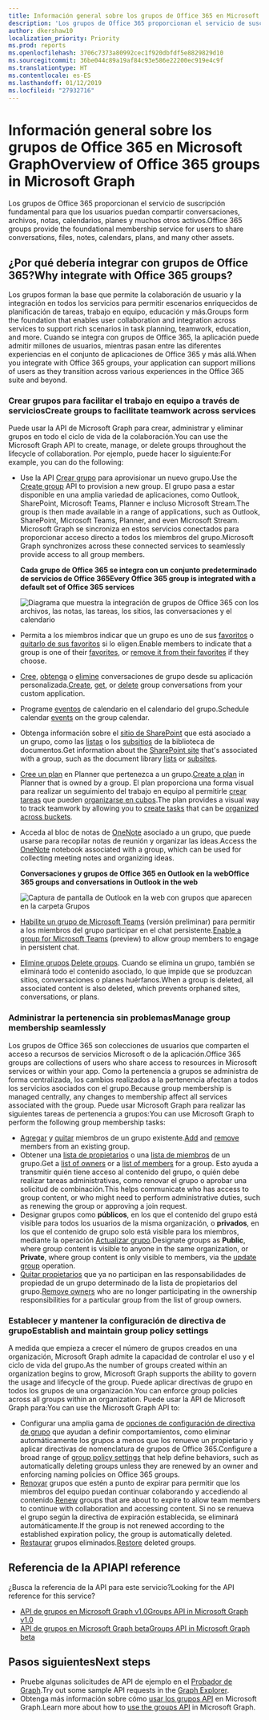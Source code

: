 ```yaml
---
title: Información general sobre los grupos de Office 365 en Microsoft Graph
description: 'Los grupos de Office 365 proporcionan el servicio de suscripción fundamental para que los usuarios puedan compartir conversaciones, archivos, notas, calendarios, planes y muchos otros activos. '
author: dkershaw10
localization_priority: Priority
ms.prod: reports
ms.openlocfilehash: 3706c7373a80992cec1f920dbfdf5e8829829d10
ms.sourcegitcommit: 36be044c89a19af84c93e586e22200ec919e4c9f
ms.translationtype: HT
ms.contentlocale: es-ES
ms.lasthandoff: 01/12/2019
ms.locfileid: "27932716"
---
```

# <a name="overview-of-office-365-groups-in-microsoft-graph"></a><span data-ttu-id="23c40-103">Información general sobre los grupos de Office 365 en Microsoft Graph</span><span class="sxs-lookup"><span data-stu-id="23c40-103">Overview of Office 365 groups in Microsoft Graph</span></span>

<span data-ttu-id="23c40-104">Los grupos de Office 365 proporcionan el servicio de suscripción fundamental para que los usuarios puedan compartir conversaciones, archivos, notas, calendarios, planes y muchos otros activos.</span><span class="sxs-lookup"><span data-stu-id="23c40-104">Office 365 groups provide the foundational membership service for users to share conversations, files, notes, calendars, plans, and many other assets.</span></span> 

## <a name="why-integrate-with-office-365-groups"></a><span data-ttu-id="23c40-105">¿Por qué debería integrar con grupos de Office 365?</span><span class="sxs-lookup"><span data-stu-id="23c40-105">Why integrate with Office 365 groups?</span></span>   

<span data-ttu-id="23c40-106">Los grupos forman la base que permite la colaboración de usuario y la integración en todos los servicios para permitir escenarios enriquecidos de planificación de tareas, trabajo en equipo, educación y más.</span><span class="sxs-lookup"><span data-stu-id="23c40-106">Groups form the foundation that enables user collaboration and integration across services to support rich scenarios in task planning, teamwork, education, and more.</span></span> <span data-ttu-id="23c40-107">Cuando se integra con grupos de Office 365, la aplicación puede admitir millones de usuarios, mientras pasan entre las diferentes experiencias en el conjunto de aplicaciones de Office 365 y más allá.</span><span class="sxs-lookup"><span data-stu-id="23c40-107">When you integrate with Office 365 groups, your application can support millions of users as they transition across various experiences in the Office 365 suite and beyond.</span></span>  
 
### <a name="create-groups-to-facilitate-teamwork-across-services"></a><span data-ttu-id="23c40-108">Crear grupos para facilitar el trabajo en equipo a través de servicios</span><span class="sxs-lookup"><span data-stu-id="23c40-108">Create groups to facilitate teamwork across services</span></span> 
 
<span data-ttu-id="23c40-109">Puede usar la API de Microsoft Graph para crear, administrar y eliminar grupos en todo el ciclo de vida de la colaboración.</span><span class="sxs-lookup"><span data-stu-id="23c40-109">You can use the Microsoft Graph API to create, manage, or delete groups throughout the lifecycle of collaboration.</span></span> <span data-ttu-id="23c40-110">Por ejemplo, puede hacer lo siguiente:</span><span class="sxs-lookup"><span data-stu-id="23c40-110">For example, you can do the following:</span></span>  
 
- <span data-ttu-id="23c40-111">Use la API [Crear grupo](/graph/api/group-post-groups?view=graph-rest-1.0) para aprovisionar un nuevo grupo.</span><span class="sxs-lookup"><span data-stu-id="23c40-111">Use the [Create group](/graph/api/group-post-groups?view=graph-rest-1.0) API to provision a new group.</span></span> <span data-ttu-id="23c40-112">El grupo pasa a estar disponible en una amplia variedad de aplicaciones, como Outlook, SharePoint, Microsoft Teams, Planner e incluso Microsoft Stream.</span><span class="sxs-lookup"><span data-stu-id="23c40-112">The group is then made available in a range of applications, such as Outlook, SharePoint, Microsoft Teams, Planner, and even Microsoft Stream.</span></span> <span data-ttu-id="23c40-113">Microsoft Graph se sincroniza en estos servicios conectados para proporcionar acceso directo a todos los miembros del grupo.</span><span class="sxs-lookup"><span data-stu-id="23c40-113">Microsoft Graph synchronizes across these connected services to seamlessly provide access to all group members.</span></span>  
 
    <span data-ttu-id="23c40-114">**Cada grupo de Office 365 se integra con un conjunto predeterminado de servicios de Office 365**</span><span class="sxs-lookup"><span data-stu-id="23c40-114">**Every Office 365 group is integrated with a default set of Office 365 services**</span></span>

    ![Diagrama que muestra la integración de grupos de Office 365 con los archivos, las notas, las tareas, los sitios, las conversaciones y el calendario](images/office365-groups-concept-overview-related-services-infographic.png)  

- <span data-ttu-id="23c40-116">Permita a los miembros indicar que un grupo es uno de sus [favoritos](/graph/api/group-addfavorite?view=graph-rest-1.0) o [quitarlo de sus favoritos](/graph/api/group-removefavorite?view=graph-rest-1.0) si lo eligen.</span><span class="sxs-lookup"><span data-stu-id="23c40-116">Enable members to indicate that a group is one of their [favorites](/graph/api/group-addfavorite?view=graph-rest-1.0), or [remove it from their favorites](/graph/api/group-removefavorite?view=graph-rest-1.0) if they choose.</span></span> 
- <span data-ttu-id="23c40-117">[Cree](/graph/api/group-post-conversations?view=graph-rest-1.0), [obtenga](/graph/api/group-get-conversation?view=graph-rest-1.0) o [elimine](/graph/api/group-delete-conversation?view=graph-rest-1.0) conversaciones de grupo desde su aplicación personalizada.</span><span class="sxs-lookup"><span data-stu-id="23c40-117">[Create](/graph/api/group-post-conversations?view=graph-rest-1.0), [get](/graph/api/group-get-conversation?view=graph-rest-1.0), or [delete](/graph/api/group-delete-conversation?view=graph-rest-1.0) group conversations from your custom application.</span></span> 
- <span data-ttu-id="23c40-118">Programe [eventos](/graph/api/resources/event?view=graph-rest-1.0) de calendario en el calendario del grupo.</span><span class="sxs-lookup"><span data-stu-id="23c40-118">Schedule calendar [events](/graph/api/resources/event?view=graph-rest-1.0) on the group calendar.</span></span> 
- <span data-ttu-id="23c40-119">Obtenga información sobre el [sitio de SharePoint](/graph/api/resources/site?view=graph-rest-1.0) que está asociado a un grupo, como las [listas](/graph/api/list-list?view=graph-rest-1.0) o los [subsitios](/graph/api/site-list-subsites?view=graph-rest-1.0) de la biblioteca de documentos.</span><span class="sxs-lookup"><span data-stu-id="23c40-119">Get information about the [SharePoint site](/graph/api/resources/site?view=graph-rest-1.0) that's associated with a group, such as the document library [lists](/graph/api/list-list?view=graph-rest-1.0) or [subsites](/graph/api/site-list-subsites?view=graph-rest-1.0).</span></span> 
- <span data-ttu-id="23c40-120">[Cree un plan](/graph/api/planner-post-buckets?view=graph-rest-1.0) en Planner que pertenezca a un grupo.</span><span class="sxs-lookup"><span data-stu-id="23c40-120">[Create a plan](/graph/api/planner-post-buckets?view=graph-rest-1.0) in Planner that is owned by a group.</span></span> <span data-ttu-id="23c40-121">El plan proporciona una forma visual para realizar un seguimiento del trabajo en equipo al permitirle [crear tareas](/graph/api/planner-post-tasks?view=graph-rest-1.0) que pueden [organizarse en cubos](/graph/api/planner-post-buckets?view=graph-rest-1.0).</span><span class="sxs-lookup"><span data-stu-id="23c40-121">The plan provides a visual way to track teamwork by allowing you to [create tasks](/graph/api/planner-post-tasks?view=graph-rest-1.0) that can be [organized across buckets](/graph/api/planner-post-buckets?view=graph-rest-1.0).</span></span> 
- <span data-ttu-id="23c40-122">Acceda al bloc de notas de [OneNote](/graph/api/resources/onenote?view=graph-rest-1.0) asociado a un grupo, que puede usarse para recopilar notas de reunión y organizar las ideas.</span><span class="sxs-lookup"><span data-stu-id="23c40-122">Access the [OneNote](/graph/api/resources/onenote?view=graph-rest-1.0) notebook associated with a group, which can be used for collecting meeting notes and organizing ideas.</span></span> 
  
    <span data-ttu-id="23c40-123">**Conversaciones y grupos de Office 365 en Outlook en la web**</span><span class="sxs-lookup"><span data-stu-id="23c40-123">**Office 365 groups and conversations in Outlook in the web**</span></span>

    ![Captura de pantalla de Outlook en la web con grupos que aparecen en la carpeta Grupos](images/office365-groups-concept-overview-groups-in-outlook.png) 

- <span data-ttu-id="23c40-125">[Habilite un grupo de Microsoft Teams](/graph/api/team-put-teams?view=graph-rest-beta) (versión preliminar) para permitir a los miembros del grupo participar en el chat persistente.</span><span class="sxs-lookup"><span data-stu-id="23c40-125">[Enable a group for Microsoft Teams](/graph/api/team-put-teams?view=graph-rest-beta) (preview) to allow group members to engage in persistent chat.</span></span>  
- <span data-ttu-id="23c40-126">[Elimine grupos](/graph/api/group-delete?view=graph-rest-1.0).</span><span class="sxs-lookup"><span data-stu-id="23c40-126">[Delete groups](/graph/api/group-delete?view=graph-rest-1.0).</span></span> <span data-ttu-id="23c40-127">Cuando se elimina un grupo, también se eliminará todo el contenido asociado, lo que impide que se produzcan sitios, conversaciones o planes huérfanos.</span><span class="sxs-lookup"><span data-stu-id="23c40-127">When a group is deleted, all associated content is also deleted, which prevents orphaned sites, conversations, or plans.</span></span> 
 
### <a name="manage-group-membership-seamlessly"></a><span data-ttu-id="23c40-128">Administrar la pertenencia sin problemas</span><span class="sxs-lookup"><span data-stu-id="23c40-128">Manage group membership seamlessly</span></span> 
 
<span data-ttu-id="23c40-129">Los grupos de Office 365 son colecciones de usuarios que comparten el acceso a recursos de servicios Microsoft o de la aplicación.</span><span class="sxs-lookup"><span data-stu-id="23c40-129">Office 365 groups are collections of users who share access to resources in Microsoft services or within your app.</span></span> <span data-ttu-id="23c40-130">Como la pertenencia a grupos se administra de forma centralizada, los cambios realizados a la pertenencia afectan a todos los servicios asociados con el grupo.</span><span class="sxs-lookup"><span data-stu-id="23c40-130">Because group membership is managed centrally, any changes to membership affect all services associated with the group.</span></span> <span data-ttu-id="23c40-131">Puede usar Microsoft Graph para realizar las siguientes tareas de pertenencia a grupos:</span><span class="sxs-lookup"><span data-stu-id="23c40-131">You can use Microsoft Graph to perform the following group membership tasks:</span></span>
 
- <span data-ttu-id="23c40-132">[Agregar](/graph/api/group-post-members?view=graph-rest-1.0) y [quitar](/graph/api/group-delete-members?view=graph-rest-1.0) miembros de un grupo existente.</span><span class="sxs-lookup"><span data-stu-id="23c40-132">[Add](/graph/api/group-post-members?view=graph-rest-1.0) and [remove](/graph/api/group-delete-members?view=graph-rest-1.0) members from an existing group.</span></span> 
- <span data-ttu-id="23c40-133">Obtener una [lista de propietarios](/graph/api/group-list-owners?view=graph-rest-1.0) o una [lista de miembros](/graph/api/group-list-members?view=graph-rest-1.0) de un grupo.</span><span class="sxs-lookup"><span data-stu-id="23c40-133">Get a [list of owners](/graph/api/group-list-owners?view=graph-rest-1.0) or a [list of members](/graph/api/group-list-members?view=graph-rest-1.0) for a group.</span></span> <span data-ttu-id="23c40-134">Esto ayuda a transmitir quién tiene acceso al contenido del grupo, o quién debe realizar tareas administrativas, como renovar el grupo o aprobar una solicitud de combinación.</span><span class="sxs-lookup"><span data-stu-id="23c40-134">This helps communicate who has access to group content, or who might need to perform administrative duties, such as renewing the group or approving a join request.</span></span> 
- <span data-ttu-id="23c40-135">Designar grupos como **públicos**, en los que el contenido del grupo está visible para todos los usuarios de la misma organización, o **privados**, en los que el contenido de grupo solo está visible para los miembros, mediante la operación [Actualizar grupo](/graph/api/group-update?view=graph-rest-1.0).</span><span class="sxs-lookup"><span data-stu-id="23c40-135">Designate groups as **Public**, where group content is visible to anyone in the same organization, or **Private**, where group content is only visible to members, via the [update group](/graph/api/group-update?view=graph-rest-1.0) operation.</span></span> 
- <span data-ttu-id="23c40-136">[Quitar propietarios](/graph/api/group-delete-owners?view=graph-rest-1.0) que ya no participan en las responsabilidades de propiedad de un grupo determinado de la lista de propietarios del grupo.</span><span class="sxs-lookup"><span data-stu-id="23c40-136">[Remove owners](/graph/api/group-delete-owners?view=graph-rest-1.0) who are no longer participating in the ownership responsibilities for a particular group from the list of group owners.</span></span> 
 
### <a name="establish-and-maintain-group-policy-settings"></a><span data-ttu-id="23c40-137">Establecer y mantener la configuración de directiva de grupo</span><span class="sxs-lookup"><span data-stu-id="23c40-137">Establish and maintain group policy settings</span></span> 
 
<span data-ttu-id="23c40-138">A medida que empieza a crecer el número de grupos creados en una organización, Microsoft Graph admite la capacidad de controlar el uso y el ciclo de vida del grupo.</span><span class="sxs-lookup"><span data-stu-id="23c40-138">As the number of groups created within an organization begins to grow, Microsoft Graph supports the ability to govern the usage and lifecycle of the group.</span></span> <span data-ttu-id="23c40-139">Puede aplicar directivas de grupo en todos los grupos de una organización.</span><span class="sxs-lookup"><span data-stu-id="23c40-139">You can enforce group policies across all groups within an organization.</span></span> <span data-ttu-id="23c40-140">Puede usar la API de Microsoft Graph para:</span><span class="sxs-lookup"><span data-stu-id="23c40-140">You can use the Microsoft Graph API to:</span></span>

- <span data-ttu-id="23c40-141">Configurar una amplia gama de [opciones de configuración de directiva de grupo](/graph/api/resources/groupsetting?view=graph-rest-1.0) que ayudan a definir comportamientos, como eliminar automáticamente los grupos a menos que los renueve un propietario y aplicar directivas de nomenclatura de grupos de Office 365.</span><span class="sxs-lookup"><span data-stu-id="23c40-141">Configure a broad range of [group policy settings](/graph/api/resources/groupsetting?view=graph-rest-1.0) that help define behaviors, such as automatically deleting groups unless they are renewed by an owner and enforcing naming policies on Office 365 groups.</span></span> 
- <span data-ttu-id="23c40-142">[Renovar](/graph/api/group-renew?view=graph-rest-1.0) grupos que estén a punto de expirar para permitir que los miembros del equipo puedan continuar colaborando y accediendo al contenido.</span><span class="sxs-lookup"><span data-stu-id="23c40-142">[Renew](/graph/api/group-renew?view=graph-rest-1.0) groups that are about to expire to allow team members to continue with collaboration and accessing content.</span></span> <span data-ttu-id="23c40-143">Si no se renueva el grupo según la directiva de expiración establecida, se eliminará automáticamente.</span><span class="sxs-lookup"><span data-stu-id="23c40-143">If the group is not renewed according to the established expiration policy, the group is automatically deleted.</span></span> 
- <span data-ttu-id="23c40-144">[Restaurar](/graph/api/directory-deleteditems-restore?view=graph-rest-1.0) grupos eliminados.</span><span class="sxs-lookup"><span data-stu-id="23c40-144">[Restore](/graph/api/directory-deleteditems-restore?view=graph-rest-1.0) deleted groups.</span></span>

## <a name="api-reference"></a><span data-ttu-id="23c40-145">Referencia de la API</span><span class="sxs-lookup"><span data-stu-id="23c40-145">API reference</span></span>
<span data-ttu-id="23c40-146">¿Busca la referencia de la API para este servicio?</span><span class="sxs-lookup"><span data-stu-id="23c40-146">Looking for the API reference for this service?</span></span>

- [<span data-ttu-id="23c40-147">API de grupos en Microsoft Graph v1.0</span><span class="sxs-lookup"><span data-stu-id="23c40-147">Groups API in Microsoft Graph v1.0</span></span>](/graph/api/resources/groups-overview?view=graph-rest-1.0)
- [<span data-ttu-id="23c40-148">API de grupos en Microsoft Graph beta</span><span class="sxs-lookup"><span data-stu-id="23c40-148">Groups API in Microsoft Graph beta</span></span>](/graph/api/resources/groups-overview?view=graph-rest-beta)


## <a name="next-steps"></a><span data-ttu-id="23c40-149">Pasos siguientes</span><span class="sxs-lookup"><span data-stu-id="23c40-149">Next steps</span></span>

- <span data-ttu-id="23c40-150">Pruebe algunas solicitudes de API de ejemplo en el [Probador de Graph](https://developer.microsoft.com/graph/graph-explorer).</span><span class="sxs-lookup"><span data-stu-id="23c40-150">Try out some sample API requests in the [Graph Explorer](https://developer.microsoft.com/graph/graph-explorer).</span></span> 
- <span data-ttu-id="23c40-151">Obtenga más información sobre cómo [usar los grupos API](/graph/api/resources/groups-overview?view=graph-rest-1.0) en Microsoft Graph.</span><span class="sxs-lookup"><span data-stu-id="23c40-151">Learn more about how to [use the groups API](/graph/api/resources/groups-overview?view=graph-rest-1.0) in Microsoft Graph.</span></span>
